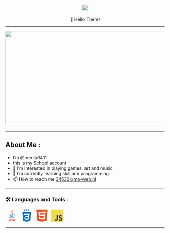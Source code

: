 <div id="header" align="center">
  <img src=https://media.giphy.com/media/YYW0hHizzIOrlhimPG/giphy.gif width="100"/>
</div>

<div id="badges" align="center">
  <img src="https://komarev.com/ghpvc/?username=merlijn1411&style=flat-square&color=blue" alt=""/>
</div>

<div align="center">
👋 Hello There!
</div>

---

<div align="center">
  <img src=https://media.giphy.com/media/v1.Y2lkPTc5MGI3NjExZGM0OGQ3NGZhMDMxNWFkNDczZmI0YTI5ZmE4MzQ1ZWUyMThjOGNjNyZjdD1n/dWesBcTLavkZuG35MI/giphy.gif width="600" height="300"/>
</div>

---
## About Me :

- I’m @merlijn1411
- this is my School account 
- 👀 I’m interested in playing games, art and music 
- 🌱 I’m currently learning skill and programming. 
- 📫 How to reach me 34530@ma-web.nl

---

### :hammer_and_wrench: Languages and Tools :
<div align="left" >
  <img src="https://github.com/devicons/devicon/blob/master/icons/java/java-original-wordmark.svg" title="Java" alt="Java" width="40" height="40"/>&nbsp;
  <img src="https://github.com/devicons/devicon/blob/master/icons/css3/css3-plain-wordmark.svg"  title="CSS3" alt="CSS" width="40" height="40"/>&nbsp;
  <img src="https://github.com/devicons/devicon/blob/master/icons/html5/html5-original.svg" title="HTML5" alt="HTML" width="40" height="40"/>&nbsp;
  <img src="https://github.com/devicons/devicon/blob/master/icons/javascript/javascript-original.svg" title="JavaScript" alt="JavaScript" width="40" height="40"/>&nbsp;
</div>

---
